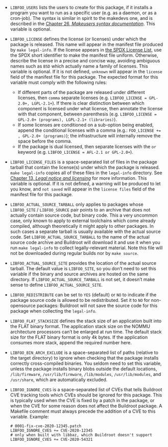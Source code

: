 - `LIBFOO_USERS` lists the users to create for this package, if it installs a program you want to run as a specific user (e.g. as a daemon, or as a cron-job). The syntax is similar in spirit to the makedevs one, and is described in the [Chapter 26, *Makeusers syntax documentation*](https://buildroot.org/downloads/manual/manual.html#makeuser-syntax). This variable is optional.

- `LIBFOO_LICENSE` defines the license (or licenses) under which the package is released. This name will appear in the manifest file produced by `make legal-info`. If the license appears in [the SPDX License List](https://spdx.org/licenses/), use the SPDX short identifier to make the manifest file uniform. Otherwise, describe the license in a precise and concise way, avoiding ambiguous names such as `BSD` which actually name a family of licenses. This variable is optional. If it is not defined, `unknown` will appear in the `license` field of the manifest file for this package. The expected format for this variable must comply with the following rules:

  - If different parts of the package are released under different licenses, then `comma` separate licenses (e.g. `LIBFOO_LICENSE = GPL-2.0+, LGPL-2.1+`). If there is clear distinction between which component is licensed under what license, then annotate the license with that component, between parenthesis (e.g. `LIBFOO_LICENSE = GPL-2.0+ (programs), LGPL-2.1+ (libraries)`).
  - If some licenses are conditioned on a sub-option being enabled, append the conditional licenses with a comma (e.g.: `FOO_LICENSE += , GPL-2.0+ (programs)`); the infrastructure will internally remove the space before the comma.
  - If the package is dual licensed, then separate licenses with the `or` keyword (e.g. `LIBFOO_LICENSE = AFL-2.1 or GPL-2.0+`).

- `LIBFOO_LICENSE_FILES` is a space-separated list of files in the package tarball that contain the license(s) under which the package is released. `make legal-info` copies all of these files in the `legal-info` directory. See [Chapter 13, *Legal notice and licensing*](https://buildroot.org/downloads/manual/manual.html#legal-info) for more information. This variable is optional. If it is not defined, a warning will be produced to let you know, and `not saved` will appear in the `license files` field of the manifest file for this package.

- `LIBFOO_ACTUAL_SOURCE_TARBALL` only applies to packages whose `LIBFOO_SITE` / `LIBFOO_SOURCE` pair points to an archive that does not actually contain source code, but binary code. This a very uncommon case, only known to apply to external toolchains which come already compiled, although theoretically it might apply to other packages. In such cases a separate tarball is usually available with the actual source code. Set `LIBFOO_ACTUAL_SOURCE_TARBALL` to the name of the actual source code archive and Buildroot will download it and use it when you run `make legal-info` to collect legally-relevant material. Note this file will not be downloaded during regular builds nor by `make source`.

- `LIBFOO_ACTUAL_SOURCE_SITE` provides the location of the actual source tarball. The default value is `LIBFOO_SITE`, so you don’t need to set this variable if the binary and source archives are hosted on the same directory. If `LIBFOO_ACTUAL_SOURCE_TARBALL` is not set, it doesn’t make sense to define `LIBFOO_ACTUAL_SOURCE_SITE`.

- `LIBFOO_REDISTRIBUTE` can be set to `YES` (default) or `NO` to indicate if the package source code is allowed to be redistributed. Set it to `NO` for non-opensource packages: Buildroot will not save the source code for this package when collecting the `legal-info`.

- `LIBFOO_FLAT_STACKSIZE` defines the stack size of an application built into the FLAT binary format. The application stack size on the NOMMU architecture processors can’t be enlarged at run time. The default stack size for the FLAT binary format is only 4k bytes. If the application consumes more stack, append the required number here.

- `LIBFOO_BIN_ARCH_EXCLUDE` is a space-separated list of paths (relative to the target directory) to ignore when checking that the package installs correctly cross-compiled binaries. You seldom need to set this variable, unless the package installs binary blobs outside the default locations, `/lib/firmware`, `/usr/lib/firmware`, `/lib/modules`, `/usr/lib/modules`, and `/usr/share`, which are automatically excluded.

- `LIBFOO_IGNORE_CVES` is a space-separated list of CVEs that tells Buildroot CVE tracking tools which CVEs should be ignored for this package. This is typically used when the CVE is fixed by a patch in the package, or when the CVE for some reason does not affect the Buildroot package. A Makefile comment must always precede the addition of a CVE to this variable. Example:

  ```
  # 0001-fix-cve-2020-12345.patch
  LIBFOO_IGNORE_CVES += CVE-2020-12345
  # only when built with libbaz, which Buildroot doesn't support
  LIBFOO_IGNORE_CVES += CVE-2020-54321
  ```

